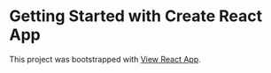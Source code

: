 # Getting Started with Create React App

This project was bootstrapped with [View React App](https://app.netlify.com/sites/classy-otter-77f35c/deploys/634261d4ead9df55e54a5648).


